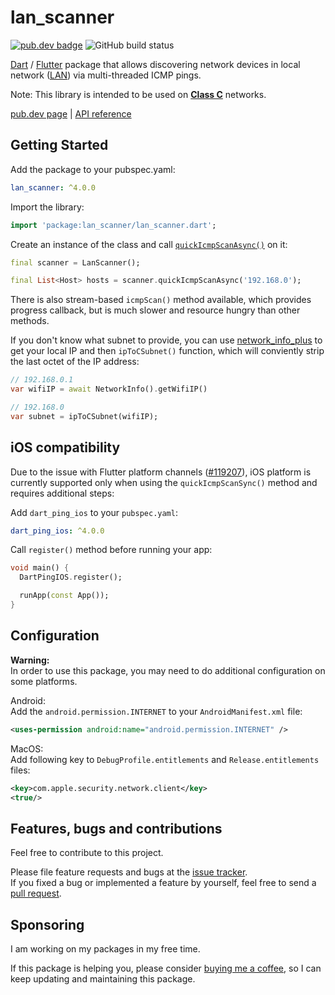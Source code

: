 # lan_scanner

[![pub.dev badge](https://img.shields.io/pub/v/lan_scanner)](https://pub.dev/packages/lan_scanner)
![GitHub build status](https://img.shields.io/github/actions/workflow/status/ivirtex/lan_scanner/dart.yml)

[Dart](https://dart.dev) / [Flutter](https://flutter.dev) package that allows discovering network devices in local network ([LAN](https://en.wikipedia.org/wiki/Local_area_network)) via multi-threaded ICMP pings.

Note: This library is intended to be used on **[Class C](https://en.wikipedia.org/wiki/Classful_network#Classful_addressing_definition)** networks.

[pub.dev page](https://pub.dev/packages/lan_scanner) | [API reference](https://pub.dev/documentation/lan_scanner/latest/)

## Getting Started

Add the package to your pubspec.yaml:

```yaml
lan_scanner: ^4.0.0
```

Import the library:

```dart
import 'package:lan_scanner/lan_scanner.dart';
```

Create an instance of the class and call
[`quickIcmpScanAsync()`](https://pub.dev/documentation/lan_scanner/latest/lan_scanner/LanScanner/quickIcmpScanAsync.html) on it:

```dart
final scanner = LanScanner();

final List<Host> hosts = scanner.quickIcmpScanAsync('192.168.0');
```

There is also stream-based `icmpScan()` method available, which provides progress callback, but is much slower and resource hungry than other methods.

If you don't know what subnet to provide, you can use [network_info_plus](https://pub.dev/packages/network_info_plus) to get your local IP and then `ipToCSubnet()` function, which will conviently strip the last octet of the IP address:

```dart
// 192.168.0.1
var wifiIP = await NetworkInfo().getWifiIP()

// 192.168.0
var subnet = ipToCSubnet(wifiIP);
```

## iOS compatibility

Due to the issue with Flutter platform channels ([#119207](https://github.com/flutter/flutter/issues/119207)), iOS platform is currently supported only when using the `quickIcmpScanSync()` method and requires additional steps:

Add `dart_ping_ios` to your `pubspec.yaml`:

```yaml
dart_ping_ios: ^4.0.0
```

Call `register()` method before running your app:

```dart
void main() {
  DartPingIOS.register();

  runApp(const App());
}
```

## Configuration

**Warning:**  
In order to use this package, you may need to do additional configuration on some platforms.

Android:  
Add the `android.permission.INTERNET` to your `AndroidManifest.xml` file:

```xml
<uses-permission android:name="android.permission.INTERNET" />
```

MacOS:  
Add following key to `DebugProfile.entitlements` and `Release.entitlements` files:

```xml
<key>com.apple.security.network.client</key>
<true/>
```

## Features, bugs and contributions

Feel free to contribute to this project.

Please file feature requests and bugs at the [issue tracker](https://github.com/ivirtex/lan_scanner).  
If you fixed a bug or implemented a feature by yourself, feel free to send a [pull request](https://github.com/ivirtex/lan_scanner/pulls).

## Sponsoring

I am working on my packages in my free time.

If this package is helping you, please consider [buying me a coffee](https://ko-fi.com/ivirtex), so I can keep updating and maintaining this package.
